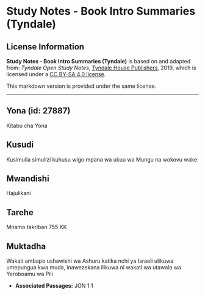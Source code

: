 # Study Notes - Book Intro Summaries (Tyndale)

## License Information

**Study Notes - Book Intro Summaries (Tyndale)** is based on and adapted from: _Tyndale Open Study Notes_, [Tyndale House Publishers](https://tyndaleopenresources.com/), 2019, which is licensed under a [CC BY-SA 4.0 license](https://creativecommons.org/licenses/by-sa/4.0/legalcode.en).

This markdown version is provided under the same license.



--------------------------------

## Yona (id: 27887)

Kitabu cha Yona

Kusudi
------

Kusimulia simulizi kuhusu wigo mpana wa ukuu wa Mungu na wokovu wake

Mwandishi
---------

Hajulikani

Tarehe
------

Mnamo takriban 755 KK

Muktadha
--------

Wakati ambapo ushawishi wa Ashuru katika nchi ya Israeli ulikuwa umepungua kwa muda, inawezekana ilikuwa ni wakati wa utawala wa Yeroboamu wa Pili

* **Associated Passages:** JON 1:1


